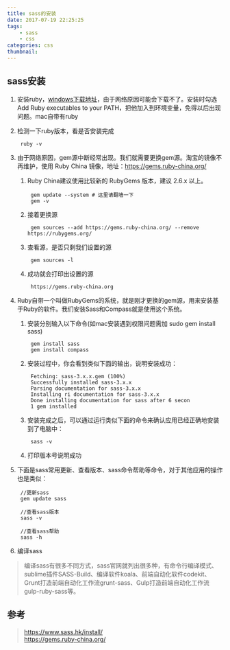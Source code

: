 ```yaml
---
title: sass的安装
date: 2017-07-19 22:25:25
tags:
	- sass
    - css
categories: css
thumbnail: 
---
```

## sass安装
1. 安装ruby，[windows下载地址](https://rubyinstaller.org/downloads/)，由于网络原因可能会下载不了。安装时勾选Add Ruby executables to your PATH，把他加入到环境变量，免得以后出现问题。mac自带有ruby
2. 检测一下ruby版本，看是否安装完成
		
		ruby -v
3. 由于网络原因，gem源中断经常出现。我们就需要更换gem源。淘宝的镜像不再维护，使用 Ruby China 镜像，地址：https://gems.ruby-china.org/
	1. Ruby China建议使用比较新的 RubyGems 版本，建议 2.6.x 以上。

			gem update --system # 这里请翻墙一下
			gem -v

	2. 接着更换源
		
			gem sources --add https://gems.ruby-china.org/ --remove https://rubygems.org/

	3. 查看源，是否只剩我们设置的源
			
			gem sources -l

	4. 成功就会打印出设置的源
	
			https://gems.ruby-china.org

4. Ruby自带一个叫做RubyGems的系统，就是刚才更换的gem源，用来安装基于Ruby的软件。我们安装Sass和Compass就是使用这个系统。
	1. 安装分别输入以下命令(如mac安装遇到权限问题需加 sudo gem install sass)
	
			gem install sass
			gem install compass
	2. 安装过程中，你会看到类似下面的输出，说明安装成功：
	
			Fetching: sass-3.x.x.gem (100%)
			Successfully installed sass-3.x.x
			Parsing documentation for sass-3.x.x
			Installing ri documentation for sass-3.x.x
			Done installing documentation for sass after 6 secon
			1 gem installed
	3. 安装完成之后，可以通过运行类似下面的命令来确认应用已经正确地安装到了电脑中：

			sass -v
	4. 打印版本号说明成功

5. 下面是sass常用更新、查看版本、sass命令帮助等命令，对于其他应用的操作也是类似：

		//更新sass
		gem update sass
		
		//查看sass版本
		sass -v
		
		//查看sass帮助
		sass -h

6. 编译sass
> 编译sass有很多不同方式，sass官网就列出很多种，有命令行编译模式、sublime插件SASS-Build、编译软件koala、前端自动化软件codekit、Grunt打造前端自动化工作流grunt-sass、Gulp打造前端自动化工作流gulp-ruby-sass等。

## 参考
> https://www.sass.hk/install/  
> https://gems.ruby-china.org/